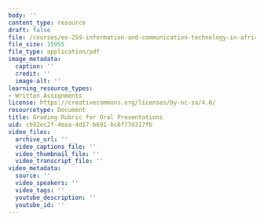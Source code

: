 ```yaml
---
body: ''
content_type: resource
draft: false
file: /courses/es-259-information-and-communication-technology-in-africa-spring-2006/mites259_s06_rubric.pdf
file_size: 15955
file_type: application/pdf
image_metadata:
  caption: ''
  credit: ''
  image-alt: ''
learning_resource_types:
- Written Assignments
license: https://creativecommons.org/licenses/by-nc-sa/4.0/
resourcetype: Document
title: Grading Rubric for Oral Presentations
uid: cb92ec2f-4eaa-4d17-b691-bc6f77d317fb
video_files:
  archive_url: ''
  video_captions_file: ''
  video_thumbnail_file: ''
  video_transcript_file: ''
video_metadata:
  source: ''
  video_speakers: ''
  video_tags: ''
  youtube_description: ''
  youtube_id: ''
---
```

